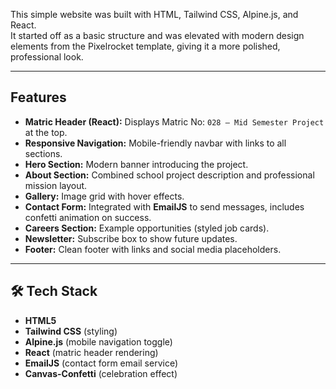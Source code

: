 

This simple website was built with HTML, Tailwind CSS, Alpine.js, and React.  
It started off as a basic structure and was elevated with modern design elements from the Pixelrocket template, giving it a more polished, professional look.

---

## Features

- **Matric Header (React):** Displays Matric No: `028 — Mid Semester Project` at the top.  
- **Responsive Navigation:** Mobile-friendly navbar with links to all sections.  
- **Hero Section:** Modern banner introducing the project.  
- **About Section:** Combined school project description and professional mission layout.  
- **Gallery:** Image grid with hover effects.  
- **Contact Form:** Integrated with **EmailJS** to send messages, includes confetti animation on success.  
- **Careers Section:** Example opportunities (styled job cards).  
- **Newsletter:** Subscribe box to show future updates.  
- **Footer:** Clean footer with links and social media placeholders.  

---

## 🛠️ Tech Stack

- **HTML5**  
- **Tailwind CSS** (styling)  
- **Alpine.js** (mobile navigation toggle)  
- **React** (matric header rendering)  
- **EmailJS** (contact form email service)  
- **Canvas-Confetti** (celebration effect)  



